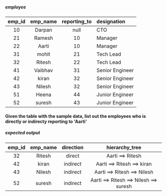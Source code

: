 

##### employee

| emp_id   | emp_name   | reporting_to      | designation      |
|:--------:|:----------:|:-----------------:|:-----------------|
| 10       | Darpan     | null              | CTO              |
| 21       | Ramesh     | 10                | Manager          |
| 22       | Aarti      | 10                | Manager          |
| 31       | mohit      | 21                | Tech Lead        |
| 32       | Ritesh     | 22                | Tech Lead        |
| 41       | Vaibhav    | 31                | Senior Engineer  |
| 42       | kiran      | 32                 | Senior Engineer  |
| 43       | Nilesh     | 32                | Senior Engineer  |
| 51       | Heena      | 44                | Junior Engineer  |
| 52       | suresh     | 43                | Junior Engineer  |

#### Given the table with the sample data, list out the employees who is directly or indirecty reporting to 'Aarti'

##### expected output

| emp_id   | emp_name   | direction  | hierarchy_tree                         |
|:--------:|:----------:|:----------:|:---------------------------------------:
| 32       | Ritesh     | direct     | Aarti ==> Ritesh                       |
| 42       | kiran      | indirect    | Aarti ==> Ritesh ==> kiran            |
| 43       | Nilesh     | indirect   | Aarti ==> Ritesh ==> Nilesh            |
| 52       | suresh      | indirect   | Aarti ==> Ritesh ==> Nilesh ==> suresh  |
